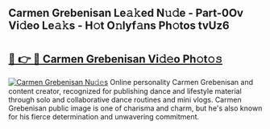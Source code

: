 ## Carmen Grebenisan Le𝚊𝚔ed N𝚞𝚍e - Part-0Ov Vi𝚍eo Le𝚊𝚔s - H𝚘t O𝚗lyf𝚊ns Ph𝚘tos tvUz6

# <h2><a href="http://hf2rpuk.feru.top/?c=Carmen+Grebenisan">🔗 👉 🔴 Carmen Grebenisan Vi𝚍𝚎o Ph𝚘t𝚘𝚜</a></h2>

[![Carmen Grebenisan Nu𝚍𝚎s](https://i.imgur.com/0TWrTi3.gif)](http://hf2rpuk.feru.top/?c=Carmen+Grebenisan)
Online personality Carmen Grebenisan and content creator, recognized for publishing dance and lifestyle material through solo and collaborative dance routines and mini vlogs. Carmen Grebenisan public image is one of charisma and charm, but he's also known for his fierce determination and unwavering commitment. 
